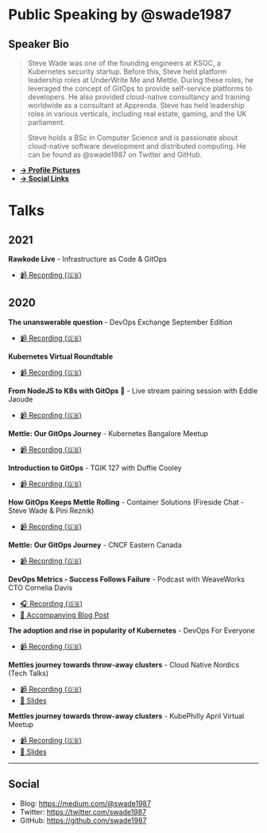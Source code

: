 # Public Speaking by @swade1987

## Speaker Bio

>Steve Wade was one of the founding engineers at KSOC, a Kubernetes security startup. Before this, Steve held platform leadership roles at UnderWrite Me and Mettle.
>During these roles, he leveraged the concept of GitOps to provide self-service platforms to developers.
>He also provided cloud-native consultancy and training worldwide as a consultant at Apprenda. Steve has held leadership roles in various verticals, including real estate, gaming, and the UK parliament.
>
>Steve holds a BSc in Computer Science and is passionate about cloud-native software development and distributed computing. He can be found as @swade1987 on Twitter and GitHub.

- **[&rarr; Profile Pictures](assets/profile-pictures.md)**
- **[&rarr; Social Links](#social)**

# Talks

## 2021

**Rawkode Live** - Infrastructure as Code & GitOps

- [📹 Recording (🇬🇧)](https://www.youtube.com/watch?v=s9zjayZ1oxA)


## 2020

**The unanswerable question** - DevOps Exchange September Edition

- [📹 Recording (🇬🇧)](https://www.youtube.com/watch?v=poXBQ0gLMsI)

**Kubernetes Virtual Roundtable**

- [📹 Recording (🇬🇧)](https://www.youtube.com/watch?v=8oBdZn052Kk)

**From NodeJS to K8s with GitOps 🚀** - Live stream pairing session with Eddie Jaoude

- [📹 Recording (🇬🇧)](https://www.youtube.com/watch?v=oIemUNSU9Lw)

**Mettle: Our GitOps Journey** - Kubernetes Bangalore Meetup

- [📹 Recording (🇬🇧)](https://www.youtube.com/watch?v=qZS8Omi2Zsg)

**Introduction to GitOps** - TGIK 127 with Duffie Cooley 

- [📹 Recording (🇬🇧)](https://www.youtube.com/watch?v=F70wRexHIwg)

**How GitOps Keeps Mettle Rolling** - Container Solutions (Fireside Chat - Steve Wade & Pini Reznik)

- [📹 Recording (🇬🇧)](https://www.youtube.com/watch?v=2rJIjiMkVEA)

**Mettle: Our GitOps Journey** - CNCF Eastern Canada

- [📹 Recording (🇬🇧)](https://youtu.be/Aic7zI_Ddz0?t=1922)

**DevOps Metrics - Success Follows Failure** - Podcast with WeaveWorks CTO Cornelia Davis

- [🎧 Recording (🇬🇧)](https://episodes.buzzsprout.com/i5e5st4mrerl8xoi7im5u9liy22m?)
- [📜 Accompanying Blog Post](https://www.weave.works/blog/devops-metrics-success-follows-failure)

**The adoption and rise in popularity of Kubernetes** - DevOps For Everyone

- [📹 Recording (🇬🇧)](https://www.youtube.com/watch?v=ekWwezcKkUE)

**Mettles journey towards throw-away clusters** - Cloud Native Nordics (Tech Talks)

- [📹 Recording (🇬🇧)](https://www.youtube.com/watch?v=zSKCHZ3wpFM)
- [📜 Slides](https://www.slideshare.net/stevenwade1987/mettles-journey-towards-throw-away-clusters-cloud-native-nordics)

**Mettles journey towards throw-away clusters** - KubePhilly April Virtual Meetup

- [📹 Recording (🇬🇧)](https://youtu.be/3sIKwz0LOI0?t=3014)
- [📜 Slides](https://www.slideshare.net/secret/4zcHMjwcXz5fz4)

-----

## Social

- Blog:    https://medium.com/@swade1987
- Twitter: https://twitter.com/swade1987
- GitHub:  https://github.com/swade1987
